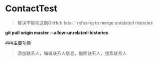 # ContactTest

>解决不能推送到GitHub fatal：refusing to merge unrelated histories 

__git pull origin master --allow-unrelated-histories__

###主要功能

>添加联系人，编辑联系人信息，删除联系人，搜索联系人

